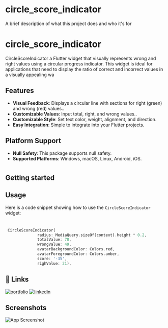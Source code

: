 
# circle_score_indicator

A brief description of what this project does and who it's for

# circle_score_indicator


CircleScoreIndicator a Flutter widget that visually represents wrong and right values using a circular progress indicator. This widget is ideal for applications that need to display the ratio of correct and incorrect values in a visually appealing wa
## Features

- **Visual Feedback**: Displays a circular line with sections for right (green) and wrong (red) values..
- **Customizable Values**: Input total, right, and wrong values..
- **Customizable Style**: Set text color, weight, alignment, and direction.
- **Easy Integration**: Simple to integrate into your Flutter projects.
## Platform Support

- **Null Safety**: This package supports null safety.
- **Supported Platforms**: Windows, macOS, Linux, Android, iOS.
#
## Getting started


## Usage

Here is a code snippet showing how to use the `CircleScoreIndicator` widget:

#

```dart
 CircleScoreIndicator(
              radius: MediaQuery.sizeOf(context).height * 0.2,
              totalValue: 70,
              wrongValue: 49,
              avatarBackgroundColor: Colors.red,
              avatarForegroundColor: Colors.amber,
              score: '-35',
              righValue: 21),
```


## 🔗 Links
[![portfolio](https://img.shields.io/badge/my_portfolio-000?style=for-the-badge&logo=ko-fi&logoColor=white)](http://hmtechs.unaux.com/)
[![linkedin](https://img.shields.io/badge/linkedin-0A66C2?style=for-the-badge&logo=linkedin&logoColor=white)](https://www.linkedin.com/in/hanan0007?utm_source=share&utm_campaign=share_via&utm_content=profile&utm_medium=android_app)


## Screenshots

![App Screenshot](https://drive.google.com/uc?export=view&id=1MUHoV4qJAlwB7vl-IZgf5pqEvRlCtxJK)

